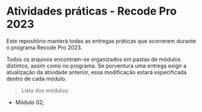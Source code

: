 # Atividades práticas - Recode Pro 2023

Este repositório manterá todas as entregas práticas que ocorrerem durante o programa Recode Pro 2023. 

Todos os arquivos encontram-se organizados em pastas de módulos distintos, assim como no programa. Se porventura uma entrega exigir a atualização da atividade anterior, essa modificação estará especificada dentro de cada módulo.

> Lista dos módulos:

+ Módulo 02;


